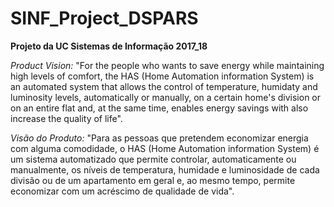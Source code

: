 # SINF_Project_DSPARS
<b>Projeto da UC Sistemas de Informação 2017_18</b>

<i>Product Vision:</i>   "For the people who wants to save energy while maintaining high levels of comfort, the HAS (Home Automation information System) is an automated system that allows the control of temperature, humidaty and luminosity levels, automatically or manually, on a certain home's division or on an entire flat and, at the same time, enables energy savings with also increase the quality of life".

<i>Visão do Produto:</i> "Para as pessoas que pretendem economizar energia com alguma comodidade, o HAS (Home Automation information System) é um sistema automatizado que permite controlar, automaticamente ou manualmente, os níveis de temperatura, humidade e luminosidade de cada divisão ou de um apartamento em geral e, ao mesmo tempo, permite economizar com um acréscimo de qualidade de vida".
